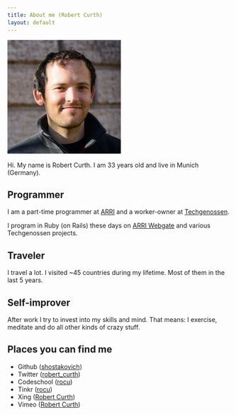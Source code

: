 ```yaml
---
title: About me (Robert Curth)
layout: default
---
```


![](/assets/images/2017/11/robert-curth.jpg)

Hi. My name is Robert Curth. I am 33 years old and live in Munich (Germany).


## Programmer

I am a part-time programmer at [ARRI](http://www.arri.com) and a worker-owner at [Techgenossen](https://techgenossen.de/).
 
 I program in Ruby (on Rails) these days on [ARRI Webgate](https://arriwebgate.com/) and various Techgenossen projects.

## Traveler

I travel a lot. I visited ~45 countries during my lifetime. Most of them in the last 5 years.

## Self-improver

After work I try to invest into my skills and mind. That means: I exercise, meditate and do all other kinds of crazy stuff.

## Places you can find me


*   Github ([shostakovich](https://github.com/shostakovich))
*   Twitter ([robert_curth](https://twitter.com/robert_curth))
*   Codeschool ([rocu](http://www.codeschool.com/users/rocu))
*   Tinkr ([rocu](https://tinkr.de/))
*   Xing ([Robert Curth](http://www.xing.com/profile/Robert_Curth))
*   Vimeo ([Robert Curth](http://vimeo.com/user2044831))